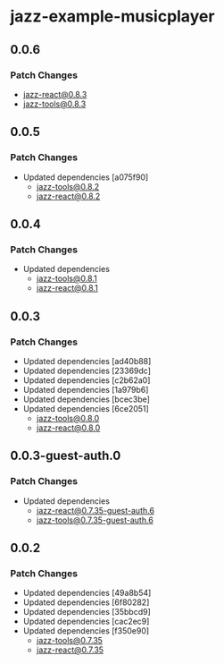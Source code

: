 # jazz-example-musicplayer

## 0.0.6

### Patch Changes

-   jazz-react@0.8.3
-   jazz-tools@0.8.3

## 0.0.5

### Patch Changes

-   Updated dependencies [a075f90]
    -   jazz-tools@0.8.2
    -   jazz-react@0.8.2

## 0.0.4

### Patch Changes

-   Updated dependencies
    -   jazz-tools@0.8.1
    -   jazz-react@0.8.1

## 0.0.3

### Patch Changes

-   Updated dependencies [ad40b88]
-   Updated dependencies [23369dc]
-   Updated dependencies [c2b62a0]
-   Updated dependencies [1a979b6]
-   Updated dependencies [bcec3be]
-   Updated dependencies [6ce2051]
    -   jazz-tools@0.8.0
    -   jazz-react@0.8.0

## 0.0.3-guest-auth.0

### Patch Changes

-   Updated dependencies
    -   jazz-react@0.7.35-guest-auth.6
    -   jazz-tools@0.7.35-guest-auth.6

## 0.0.2

### Patch Changes

-   Updated dependencies [49a8b54]
-   Updated dependencies [6f80282]
-   Updated dependencies [35bbcd9]
-   Updated dependencies [cac2ec9]
-   Updated dependencies [f350e90]
    -   jazz-tools@0.7.35
    -   jazz-react@0.7.35
